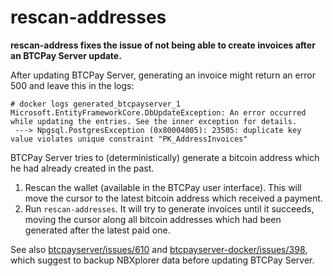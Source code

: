 # rescan-addresses

__rescan-address fixes the issue of not being able to create invoices after an BTCPay Server update.__

After updating BTCPay Server, generating an invoice might return an error 500 and leave this in the logs:

```
# docker logs generated_btcpayserver_1
Microsoft.EntityFrameworkCore.DbUpdateException: An error occurred while updating the entries. See the inner exception for details.
 ---> Npgsql.PostgresException (0x80004005): 23505: duplicate key value violates unique constraint "PK_AddressInvoices"
```

BTCPay Server tries to (deterministically) generate a bitcoin address which he had already created in the past.

1. Rescan the wallet (available in the BTCPay user interface). This will move the cursor to the latest bitcoin address which received a payment.
2. Run `rescan-addresses`. It will try to generate invoices until it succeeds, moving the cursor along all bitcoin addresses which had been generated after the latest paid one.

See also [btcpayserver/issues/610](https://github.com/btcpayserver/btcpayserver/issues/610) and [btcpayserver-docker/issues/398](https://github.com/btcpayserver/btcpayserver-docker/issues/398), which suggest to backup NBXplorer data before updating BTCPay Server.
